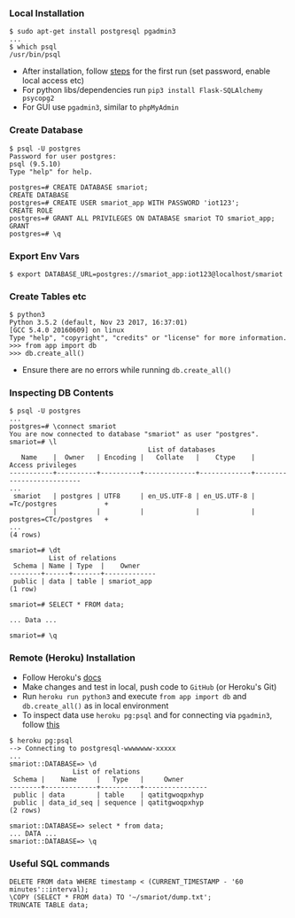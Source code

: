### Local Installation
```
$ sudo apt-get install postgresql pgadmin3
...
$ which psql
/usr/bin/psql
```
- After installation, follow [steps](http://suite.opengeo.org/docs/latest/dataadmin/pgGettingStarted/firstconnect.html) for the first run (set password, enable local access etc)
- For python libs/dependencies run `pip3 install Flask-SQLAlchemy psycopg2`
- For GUI use `pgadmin3`, similar to `phpMyAdmin`

### Create Database
```
$ psql -U postgres
Password for user postgres: 
psql (9.5.10)
Type "help" for help.

postgres=# CREATE DATABASE smariot;
CREATE DATABASE
postgres=# CREATE USER smariot_app WITH PASSWORD 'iot123';
CREATE ROLE
postgres=# GRANT ALL PRIVILEGES ON DATABASE smariot TO smariot_app;
GRANT
postgres=# \q
```

### Export Env Vars
`$ export DATABASE_URL=postgres://smariot_app:iot123@localhost/smariot`

### Create Tables etc
```
$ python3
Python 3.5.2 (default, Nov 23 2017, 16:37:01) 
[GCC 5.4.0 20160609] on linux
Type "help", "copyright", "credits" or "license" for more information.
>>> from app import db
>>> db.create_all()
```
- Ensure there are no errors while running `db.create_all()`

### Inspecting DB Contents
```
$ psql -U postgres
...
postgres=# \connect smariot
You are now connected to database "smariot" as user "postgres".
smariot=# \l
                                   List of databases
   Name    |  Owner   | Encoding |   Collate   |    Ctype    |    Access privileges     
-----------+----------+----------+-------------+-------------+--------------------------
...
 smariot   | postgres | UTF8     | en_US.UTF-8 | en_US.UTF-8 | =Tc/postgres            +
           |          |          |             |             | postgres=CTc/postgres   +
...
(4 rows)

smariot=# \dt
          List of relations
 Schema | Name | Type  |    Owner    
--------+------+-------+-------------
 public | data | table | smariot_app
(1 row)

smariot=# SELECT * FROM data;

... Data ...

smariot=# \q
```

### Remote (Heroku) Installation
- Follow Heroku's [docs](https://devcenter.heroku.com/articles/heroku-postgresql)
- Make changes and test in local, push code to `GitHub` (or Heroku's Git)
- Run `heroku run python3` and execute `from app import db` and `db.create_all()` as in local environment
- To inspect data use `heroku pg:psql` and for connecting via `pgadmin3`, follow [this](https://stackoverflow.com/a/11775090)
```
$ heroku pg:psql
--> Connecting to postgresql-wwwwwww-xxxxx
...
smariot::DATABASE=> \d
                List of relations
 Schema |    Name     |   Type   |     Owner      
--------+-------------+----------+----------------
 public | data        | table    | qatitgwoqpxhyp
 public | data_id_seq | sequence | qatitgwoqpxhyp
(2 rows)

smariot::DATABASE=> select * from data;
... DATA ...
smariot::DATABASE=> \q
```

### Useful SQL commands
```
DELETE FROM data WHERE timestamp < (CURRENT_TIMESTAMP - '60 minutes'::interval);
\COPY (SELECT * FROM data) TO '~/smariot/dump.txt';
TRUNCATE TABLE data;
```
